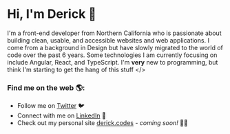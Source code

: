 # Hi, I'm Derick 👋

I'm a front-end developer from Northern California who is passionate about building clean, usable, and accessible websites and web applications. I come from a background in Design but have slowly migrated to the world of code over the past 6 years. Some technologies I am currently focusing on include Angular, React, and TypeScript. I'm **very** new to programming, but think I'm starting to get the hang of this stuff </>


### Find me on the web 🌎:
- Follow me on <a href="https://twitter.com/derickcodes" target="_blank">Twitter</a> 🐦
- Connect with me on <a href="https://www.linkedin.com/in/derickmoncado/" target="_blank">LinkedIn</a> 💼
- Check out my personal site <a target="_blank" href="#">derick.codes</a> - <i>coming soon!</i> 👨‍💻

